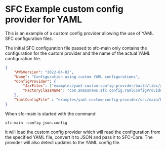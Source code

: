 # SFC Example custom config provider for YAML

This is an example of a custom config provider allowing the use of YAML SFC configuration files.

The initial SFC configuration file passed to sfc-main only contains the configuration for the custom provider and the name of the actual YAML configuration file.

```json
{ 
    "AWSVersion": "2022-04-02",
    "Name": "Configuration using custom YAML configurations",
    "ConfigProvider": {
        "JarFiles": ["examples/yaml-custom-config-provider/build/libs/yaml-custom-config-provider-1.0.0.jar"],
        "FactoryClassName": "com.amazonaws.sfc.config.YamlConfigProvider"
    },
    "YamlConfigFile" : "examples/yaml-custom-config-provider/src/main/kotlin/com/amazonaws/sfc/config/config.yaml"
}
```

When sfc-main is started with the command

`sfc-main -config json.config`

it will load the custom config provider which will read the configuration from the specified YAML file, convert it to JSON and pass it to SFC-Core. The provider will also detect updates to the YAML config file.